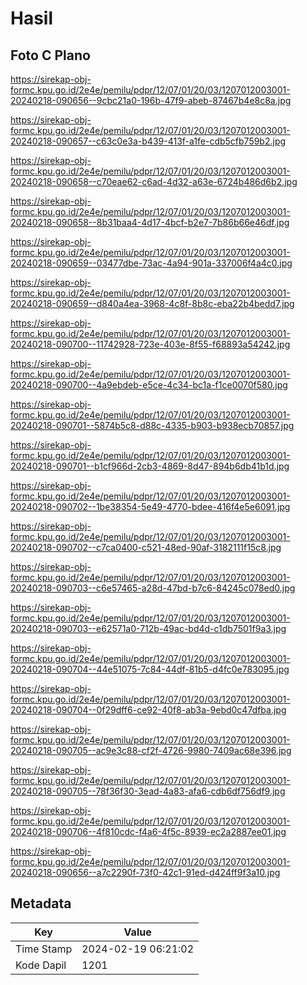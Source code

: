 # Hasil

## Foto C Plano

https://sirekap-obj-formc.kpu.go.id/2e4e/pemilu/pdpr/12/07/01/20/03/1207012003001-20240218-090656--9cbc21a0-196b-47f9-abeb-87467b4e8c8a.jpg

https://sirekap-obj-formc.kpu.go.id/2e4e/pemilu/pdpr/12/07/01/20/03/1207012003001-20240218-090657--c63c0e3a-b439-413f-a1fe-cdb5cfb759b2.jpg

https://sirekap-obj-formc.kpu.go.id/2e4e/pemilu/pdpr/12/07/01/20/03/1207012003001-20240218-090658--c70eae62-c6ad-4d32-a63e-6724b486d6b2.jpg

https://sirekap-obj-formc.kpu.go.id/2e4e/pemilu/pdpr/12/07/01/20/03/1207012003001-20240218-090658--8b31baa4-4d17-4bcf-b2e7-7b86b66e46df.jpg

https://sirekap-obj-formc.kpu.go.id/2e4e/pemilu/pdpr/12/07/01/20/03/1207012003001-20240218-090659--03477dbe-73ac-4a94-901a-337006f4a4c0.jpg

https://sirekap-obj-formc.kpu.go.id/2e4e/pemilu/pdpr/12/07/01/20/03/1207012003001-20240218-090659--d840a4ea-3968-4c8f-8b8c-eba22b4bedd7.jpg

https://sirekap-obj-formc.kpu.go.id/2e4e/pemilu/pdpr/12/07/01/20/03/1207012003001-20240218-090700--11742928-723e-403e-8f55-f68893a54242.jpg

https://sirekap-obj-formc.kpu.go.id/2e4e/pemilu/pdpr/12/07/01/20/03/1207012003001-20240218-090700--4a9ebdeb-e5ce-4c34-bc1a-f1ce0070f580.jpg

https://sirekap-obj-formc.kpu.go.id/2e4e/pemilu/pdpr/12/07/01/20/03/1207012003001-20240218-090701--5874b5c8-d88c-4335-b903-b938ecb70857.jpg

https://sirekap-obj-formc.kpu.go.id/2e4e/pemilu/pdpr/12/07/01/20/03/1207012003001-20240218-090701--b1cf966d-2cb3-4869-8d47-894b6db41b1d.jpg

https://sirekap-obj-formc.kpu.go.id/2e4e/pemilu/pdpr/12/07/01/20/03/1207012003001-20240218-090702--1be38354-5e49-4770-bdee-416f4e5e6091.jpg

https://sirekap-obj-formc.kpu.go.id/2e4e/pemilu/pdpr/12/07/01/20/03/1207012003001-20240218-090702--c7ca0400-c521-48ed-90af-3182111f15c8.jpg

https://sirekap-obj-formc.kpu.go.id/2e4e/pemilu/pdpr/12/07/01/20/03/1207012003001-20240218-090703--c6e57465-a28d-47bd-b7c6-84245c078ed0.jpg

https://sirekap-obj-formc.kpu.go.id/2e4e/pemilu/pdpr/12/07/01/20/03/1207012003001-20240218-090703--e62571a0-712b-49ac-bd4d-c1db7501f9a3.jpg

https://sirekap-obj-formc.kpu.go.id/2e4e/pemilu/pdpr/12/07/01/20/03/1207012003001-20240218-090704--44e51075-7c84-44df-81b5-d4fc0e783095.jpg

https://sirekap-obj-formc.kpu.go.id/2e4e/pemilu/pdpr/12/07/01/20/03/1207012003001-20240218-090704--0f29dff6-ce92-40f8-ab3a-9ebd0c47dfba.jpg

https://sirekap-obj-formc.kpu.go.id/2e4e/pemilu/pdpr/12/07/01/20/03/1207012003001-20240218-090705--ac9e3c88-cf2f-4726-9980-7409ac68e396.jpg

https://sirekap-obj-formc.kpu.go.id/2e4e/pemilu/pdpr/12/07/01/20/03/1207012003001-20240218-090705--78f36f30-3ead-4a83-afa6-cdb6df756df9.jpg

https://sirekap-obj-formc.kpu.go.id/2e4e/pemilu/pdpr/12/07/01/20/03/1207012003001-20240218-090706--4f810cdc-f4a6-4f5c-8939-ec2a2887ee01.jpg

https://sirekap-obj-formc.kpu.go.id/2e4e/pemilu/pdpr/12/07/01/20/03/1207012003001-20240218-090656--a7c2290f-73f0-42c1-91ed-d424ff9f3a10.jpg


## Metadata

| Key        | Value               |
| ---------- | ------------------- |
| Time Stamp | 2024-02-19 06:21:02 |
| Kode Dapil | 1201                |



